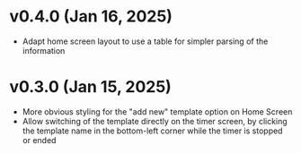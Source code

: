 # v0.4.0 (Jan 16, 2025)

* Adapt home screen layout to use a table for simpler parsing of the information

# v0.3.0 (Jan 15, 2025)

* More obvious styling for the "add new" template option on Home Screen
* Allow switching of the template directly on the timer screen, by clicking the
  template name in the bottom-left corner while the timer is stopped or ended
